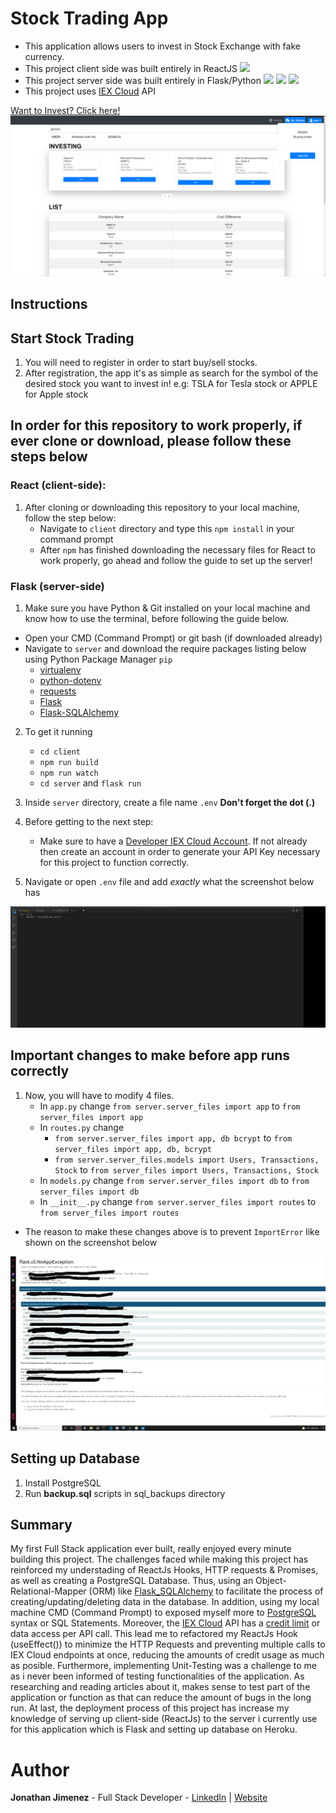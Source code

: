 # Stock Trading App 

- This application allows users to invest in Stock Exchange with fake currency.
- This project client side was built entirely in ReactJS ![](https://img.shields.io/badge/React-20232A?style=for-the-badge&logo=react&logoColor=61DAFB)
- This project server side was built entirely in Flask/Python ![](https://img.shields.io/badge/Flask-000000?style=for-the-badge&logo=flask&logoColor=white) ![](https://img.shields.io/badge/Python-3776AB?style=for-the-badge&logo=python&logoColor=white) ![](https://img.shields.io/badge/PostgreSQL-316192?style=for-the-badge&logo=postgresql&logoColor=white)
- This project uses [IEX Cloud](https://iexcloud.io) API 

[Want to Invest? Click here!](https://fantasy-stock-trading-app.herokuapp.com)
![](./client/src/assets/images/my-stock-preview.png)


## Instructions

## Start Stock Trading

1. You will need to register in order to start buy/sell stocks.
2. After registration, the app it's as simple as search for the symbol of the desired stock you want to invest in!
    e.g: TSLA for Tesla stock or APPLE for Apple stock

## In order for this repository to work properly, if ever clone or download, please follow these steps below

### React (client-side):

1. After cloning or downloading this repository to your local machine, follow the step below:
    - Navigate to `client` directory and type this `npm install` in your command prompt
    - After `npm` has finished downloading the necessary files for React to work properly, go ahead and follow the guide to set up the server!

### Flask (server-side)

1. Make sure you have Python & Git installed on your local machine and know how to use the terminal, before following the guide below.

- Open your CMD (Command Prompt) or git bash (if downloaded already)
- Navigate to `server` and download the require packages listing below using Python Package Manager `pip`
    - [virtualenv](https://virtualenv.pypa.io/en/latest/installation.html#via-pip)  
    - [python-dotenv](https://pypi.org/project/python-dotenv/)
    - [requests](https://requests.readthedocs.io/en/latest/user/install/#install)
    - [Flask](https://flask.palletsprojects.com/en/1.1.x/installation/#install-flask)
    - [Flask-SQLAlchemy](https://pypi.org/project/Flask-SQLAlchemy/)

2. To get it running
    - `cd client`
    - `npm run build`
    - `npm run watch`
    - `cd server` and `flask run`

3. Inside `server` directory, create a file name `.env` **Don't forget the dot (.)**
4. Before getting to the next step:
    - Make sure to have a [Developer IEX Cloud Account](https://iexcloud.io/cloud-login#/register). If not already then create an account in order to generate your API Key necessary for this project to function correctly.
6. Navigate or open `.env` file and add _exactly_ what the screenshot below has

![](./client/src/assets/images/env-preview.png)

## Important changes to make before app runs correctly
1. Now, you will have to modify 4 files.
    - In `app.py` change `from server.server_files import app` to `from server_files import app`
    - In `routes.py` change 
        - `from server.server_files import app, db bcrypt` to `from server_files import app, db, bcrypt`
        - `from server.server_files.models import Users, Transactions, Stock` to `from server_files import Users, Transactions, Stock`
    - In `models.py` change `from server.server_files import db` to `from server_files import db`
    - In `__init__.py` change `from server.server_files import routes` to `from server_files import routes`
- The reason to make these changes above is to prevent `ImportError` like shown on the screenshot below

![](./client/src/assets/images/import-error.jpg)

## Setting up Database

1. Install PostgreSQL
2. Run **backup.sql** scripts in sql_backups directory

## Summary

My first Full Stack application ever built, really enjoyed every minute building this project. The challenges faced while making this project has reinforced my understading of ReactJs Hooks, HTTP requests & Promises, as well as creating a PostgreSQL Database. Thus, using an Object-Relational-Mapper (ORM) like [Flask_SQLAlchemy](https://flask-sqlalchemy.palletsprojects.com/en/2.x/) to facilitate the process of creating/updating/deleting data in the database. In addition, using my local machine CMD (Command Prompt) to exposed myself more to [PostgreSQL](https://www.postgresql.org/docs/) syntax or SQL Statements. Moreover, the [IEX Cloud](https://iexcloud.io/docs/api/) API has a [credit limit](https://intercom.help/iexcloud/en/articles/4856909-what-are-credits-and-premium-data-credits) or data access per API call. This lead me to refactored my ReactJs Hook (useEffect()) to minimize the HTTP Requests and preventing multiple calls to IEX Cloud endpoints at once, reducing the amounts of credit usage as much as posible. Furthermore, implementing Unit-Testing was a challenge to me as i never been informed of testing functionalities of the application. As researching and reading articles about it, makes sense to test part of the application or function as that can reduce the amount of bugs in the long run. At last, the deployment process of this project has increase my knowledge of serving up client-side (ReactJs) to the server i currently use for this application which is Flask and setting up database on Heroku.


# Author

**Jonathan Jimenez** - Full Stack Developer - [LinkedIn](https://www.linkedin.com/in/jonathan-jimenez101/) | [Website](https://www.jonathanjimenez.tech)


